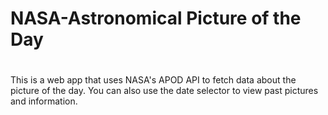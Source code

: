 # NASA-Astronomical Picture of the Day
#
#
This is a web app that uses NASA's APOD API to fetch data about the picture of the day. You can also use the date selector to view past pictures and information.

